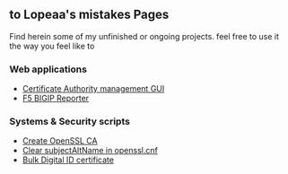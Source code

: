 ## <i class="fas fa-door-open"></i> to Lopeaa's mistakes Pages

Find herein some of my unfinished or ongoing projects. feel free to use it the way you feel like to

### Web applications

- [Certificate Authority management GUI](https://lopeaa.github.io/ca)
- [F5 BIGIP Reporter](https://lopeaa.github.io/f5bigipreporter)

### Systems & Security scripts

- [Create OpenSSL CA](https://lopeaa.github.io/ca)
- [Clear subjectAltName in openssl.cnf]()
- [Bulk Digital ID certificate]()
